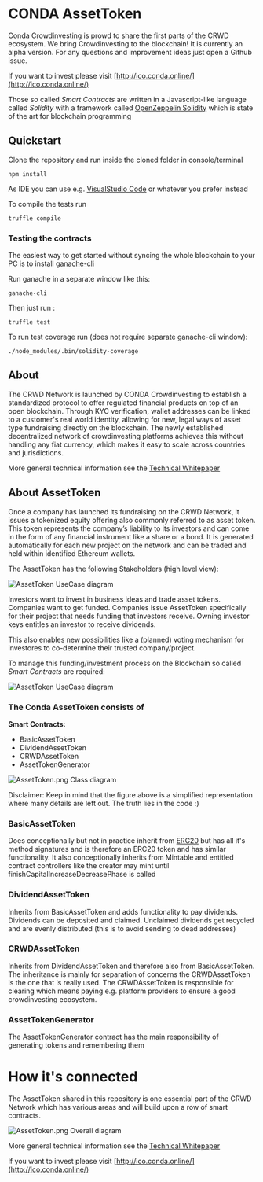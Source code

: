 # CONDA AssetToken

Conda Crowdinvesting is prowd to share the first parts of the CRWD ecosystem. We bring Crowdinvesting to the blockchain! It is currently an alpha version. For any questions and improvement ideas just open a Github issue.

If you want to invest please visit [http://ico.conda.online/](http://ico.conda.online/)

Those so called *Smart Contracts* are written in a Javascript-like language called *Solidity* with a framework called [OpenZeppelin Solidity](https://github.com/OpenZeppelin/openzeppelin-solidity) which is state of the art for blockchain programming

## Quickstart

Clone the repository and run inside the cloned folder in console/terminal 

```npm install```

As IDE you can use e.g. [VisualStudio Code](https://code.visualstudio.com/download) or whatever you prefer instead

To compile the tests run

```truffle compile```

### Testing the contracts

The easiest way to get started without syncing the whole blockchain to your PC is to install [ganache-cli](https://github.com/trufflesuite/ganache-cli)

Run ganache in a separate window like this:

```ganache-cli```

Then just run :

```truffle test```

To run test coverage run (does not require separate ganache-cli window):

```./node_modules/.bin/solidity-coverage```

## About
The CRWD Network is launched by CONDA Crowdinvesting to establish a standardized protocol to offer regulated financial products on top of an open blockchain. Through KYC verification, wallet addresses can be linked to a customer's real world identity, allowing for new, legal ways of asset type fundraising directly on the blockchain. The newly established decentralized network of crowdinvesting platforms achieves this without handling any fiat currency, which makes it easy to scale across countries and jurisdictions.

More general technical information see the [Technical Whitepaper](http://ico.conda.online/)

## About AssetToken
Once a company has launched its fundraising on the
CRWD Network, it issues a tokenized equity offering also commonly
referred to as asset token. This token represents the company’s
liability to its investors and can come in the form of any financial
instrument like a share or a bond. It is generated automatically for
each new project on the network and can be traded and held within
identified Ethereum wallets.

The AssetToken has the following Stakeholders (high level view):

![AssetToken UseCase diagram](./diagrams/AssetTokenUseCase.png "UseCase diagram")

Investors want to invest in business ideas and trade asset tokens. Companies want to get funded. Companies issue AssetToken specifically for their project that needs funding that investors receive. Owning investor keys entitles an investor to receive dividends. 

This also enables new possibilities like a (planned) voting mechanism for investores to co-determine their trusted company/project.

To manage this funding/investment process on the Blockchain so called *Smart Contracts* are required:

![AssetToken UseCase diagram](./diagrams/Project_Listing2.png "UseCase diagram")

### The Conda AssetToken consists of

**Smart Contracts:**

- BasicAssetToken
- DividendAssetToken
- CRWDAssetToken
- AssetTokenGenerator

![AssetToken.png Class diagram](./diagrams/AssetToken.png "Class diagram")

Disclaimer: Keep in mind that the figure above is a simplified representation where many details are left out. The truth lies in the code :)

### BasicAssetToken
Does conceptionally but not in practice inherit from [ERC20](https://github.com/ethereum/eips/issues/20) but has all it's method signatures and is therefore an ERC20 token and has similar functionality. It also conceptionally inherits from Mintable and entitled contract controllers like the creator may mint until finishCapitalIncreaseDecreasePhase is called

### DividendAssetToken
Inherits from BasicAssetToken and adds functionality to pay dividends. Dividends can be deposited and claimed. Unclaimed dividends get recycled and are evenly distributed (this is to avoid sending to dead addresses)

### CRWDAssetToken
Inherits from DividendAssetToken and therefore also from BasicAssetToken. The inheritance is mainly for separation of concerns the CRWDAssetToken is the one that is really used. The CRWDAssetToken is responsible for clearing which means paying e.g. platform providers to ensure a good crowdinvesting ecosystem.

### AssetTokenGenerator
The AssetTokenGenerator contract has the main responsibility of generating tokens and remembering them

# How it's connected
The AssetToken shared in this repository is one essential part of the CRWD Network which has various areas and will build upon a row of smart contracts.

![AssetToken.png Overall diagram](./diagrams/CROWDTOKENOVERALL4.png "Overall diagram")

More general technical information see the [Technical Whitepaper](http://ico.conda.online/)

If you want to invest please visit [http://ico.conda.online/](http://ico.conda.online/)
